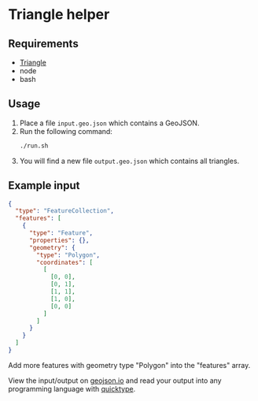 # Triangle helper

## Requirements

* [Triangle](https://www.cs.cmu.edu/~quake/triangle.html)
* node
* bash

## Usage

1. Place a file `input.geo.json` which contains a GeoJSON.
2. Run the following command:
    ```bash
    ./run.sh
    ```
3. You will find a new file `output.geo.json` which contains all triangles.

## Example input

```json
{
  "type": "FeatureCollection",
  "features": [
    {
      "type": "Feature",
      "properties": {},
      "geometry": {
        "type": "Polygon",
        "coordinates": [
          [
            [0, 0],
            [0, 1],
            [1, 1],
            [1, 0],
            [0, 0]
          ]
        ]
      }
    }
  ]
}
```

Add more features with geometry type "Polygon" into the "features" array. 

View the input/output on [geojson.io](https://geojson.io/) and read your output into any programming language with [quicktype](https://app.quicktype.io/).
